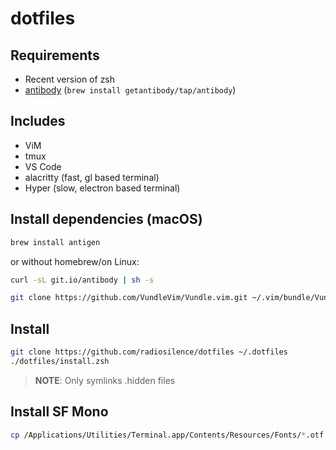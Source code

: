 # dotfiles

## Requirements

- Recent version of zsh
- [antibody](https://getantibody.github.io) (`brew install getantibody/tap/antibody`)

## Includes

- ViM
- tmux
- VS Code
- alacritty (fast, gl based terminal)
- Hyper (slow, electron based terminal)

## Install dependencies (macOS)

```zsh
brew install antigen
```

or without homebrew/on Linux:

```zsh
curl -sL git.io/antibody | sh -s
```
```zsh
git clone https://github.com/VundleVim/Vundle.vim.git ~/.vim/bundle/Vundle.vim
```

## Install

```zsh
git clone https://github.com/radiosilence/dotfiles ~/.dotfiles
./dotfiles/install.zsh
```

> **NOTE**: Only symlinks .hidden files


## Install SF Mono

```zsh
cp /Applications/Utilities/Terminal.app/Contents/Resources/Fonts/*.otf ~/Library/Fonts/
```

